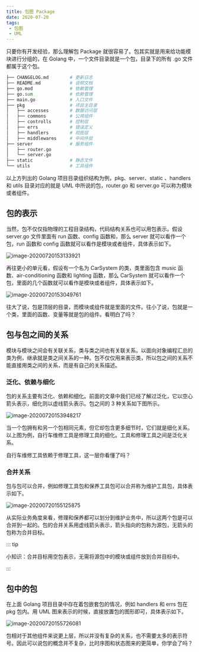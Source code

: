 ```yaml
---
title: 包图 Package
date: 2020-07-20
tags:
 - 包图
 - UML
---
```




只要你有开发经验，那么理解包 Package 就很容易了。包其实就是用来给功能模块进行分组的，在 Golang 中，一个文件目录就是一个包，目录下的所有 .go 文件都属于这个包。

```python
├── CHANGELOG.md        # 更新日志
├── README.md           # 说明文档
├── go.mod              # 依赖管理
├── go.sum              # 依赖管理
├── main.go             # 入口文件
├── pkg                 # 项目主目录
│   ├── accesses        # 数据访问层
│   ├── commons         # 公用组件
│   ├── controlls       # 控制层
│   ├── errs            # 错误定义
│   ├── handlers        # 视图层
│   ├── middlewares     # 中间件层
├── server              # 服务组件
│   ├── router.go
│   └── server.go
├── static              # 静态文件
└── utils               # 工具组件
```

以上方列出的 Golang 项目目录组织结构为例，pkg、server、static 、handlers 和 utils 目录对应的就是 UML 中所说的包，router.go 和 server.go 可以称为模块或者组件。

## 包的表示

当然，包不仅仅指物理的工程目录结构，代码结构关系也可以用包表示。假设 server.go 文件里面有 run 函数、config 函数和，那么 server 就可以看作一个包，run 函数和 config 函数就可以看作是模块或者组件，具体表示如下。

![image-20200720153133921](https://img.weishidong.com/image-20200720153133921.png)

再往更小的单元看，假设有一个名为 CarSystem 的类，类里面包含 music 函数、air-conditioning 函数和 lighting 函数，那么 CarSystem 就可以看作一个包，里面的几个函数就可以看作是模块或者组件，具体表示如下。

![image-20200720153049761](https://img.weishidong.com/image-20200720153049761.png)

往大了说，包是顶层的目录，而模块或组件就是里面的文件。往小了说，包就是一个类，里面的函数、变量等就是包的组件。看明白了吗？



## 包与包之间的关系

模块与模块之间会有关联关系，类与类之间也有关联关系。以面向对象编程汇总的类为例，继承就是类之间关系的一种。包不仅仅用来表示类，所以包之间的关系不能直接用类之间的关系，而是有自己的关系描述。

### 泛化、依赖与细化

包的关系主要有泛化、依赖和细化。前面的文章中我们已经了解过泛化，它以空心箭头表示，细化则以虚线箭头表示。包之间的 3 种关系如下图所示。

![image-20200720153948217](https://img.weishidong.com/image-20200720153948217.png)

当一个包拥有和另一个包相同元素，但它却包含更多细节时，它们就是细化关系。以上图为例，自行车维修工具是修理工具的细化。工具和修理工具之间是泛化关系。

自行车维修工具依赖于修理工具，这一层你看懂了吗？



### 合并关系

包与包可以合并，例如修理工具包和保养工具包可以合并称为维护工具包，具体表示如下。

![image-20200720155125875](https://img.weishidong.com/image-20200720155125875.png)

从实际业务角度来看，修理和保养都可以划分到维护业务中，所以这两个包是可以合并到一起的。包的合并关系用虚线箭头表示，箭头指向的包称为源包，无箭头的包称为合并目标。

::: tip

小知识：合并目标用空包表示，无需将源包中的模块或组件放到合并目标中。

:::



## 包中的包

在上面 Golang 项目目录中存在着包嵌套包的情况，例如 handlers 和 errs 包在 pkg 包内。用 UML 图来表示的时候，直接放置包的图形即可，具体表示如下。

![image-20200720155726081](https://img.weishidong.com/image-20200720155726081.png)

包相对于其他组件来说更上层，所以并没有复杂的关系，也不需要太多的表示符号。因此可以说包的概念并不复杂，比时序图和状态图来的更简单，你学会了吗？